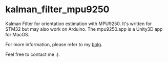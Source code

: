 # kalman_filter_mpu9250

Kalman Filter for orientation estimation with MPU9250. It's written for STM32 but may also work on Arduino. The mpu9250.app is a Unity3D app for MacOS. 

For more information, please refer to my [bolg](https://earsuit.github.io/blog/kalman_filter_for_orientation_estimation_with_MPU9250.html).

Feel free to contact me :).

